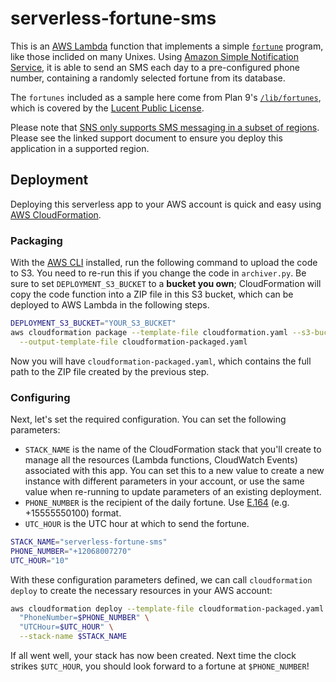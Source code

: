 # serverless-fortune-sms

This is an [AWS Lambda](https://aws.amazon.com/lambda/) function that implements a simple [`fortune`](https://en.wikipedia.org/wiki/Fortune_(Unix)) program, like those inclided on many Unixes. Using [Amazon Simple Notification Service](https://aws.amazon.com/sns/), it is able to send an SMS each day to a pre-configured phone number, containing a randomly selected fortune from its database.

The `fortunes` included as a sample here come from Plan 9's [`/lib/fortunes`](https://github.com/9fans/plan9port/blob/master/lib/fortunes), which is covered by the [Lucent Public License](https://github.com/9fans/plan9port/blob/master/LICENSE).

Please note that [SNS only supports SMS messaging in a subset of regions](http://docs.aws.amazon.com/sns/latest/dg/sms_supported-countries.html). Please see the linked support document to ensure you deploy this application in a supported region.

## Deployment

Deploying this serverless app to your AWS account is quick and easy using [AWS CloudFormation](https://aws.amazon.com/cloudformation/). 

### Packaging

With the [AWS CLI](https://aws.amazon.com/cli/) installed, run the following command to upload the code to S3. You need to re-run this if you change the code in `archiver.py`. Be sure to set `DEPLOYMENT_S3_BUCKET` to a **bucket you own**; CloudFormation will copy the code function into a ZIP file in this S3 bucket, which can be deployed to AWS Lambda in the following steps. 

```sh
DEPLOYMENT_S3_BUCKET="YOUR_S3_BUCKET"
aws cloudformation package --template-file cloudformation.yaml --s3-bucket $DEPLOYMENT_S3_BUCKET \
  --output-template-file cloudformation-packaged.yaml
```

Now you will have `cloudformation-packaged.yaml`, which contains the full path to the ZIP file created by the previous step. 

### Configuring

Next, let's set the required configuration. You can set the following parameters:
 
 * `STACK_NAME` is the name of the CloudFormation stack that you'll create to manage all the resources (Lambda functions, CloudWatch Events) associated with this app. You can set this to a new value to create a new instance with different parameters in your account, or use the same value when re-running to update parameters of an existing deployment.
 * `PHONE_NUMBER` is the recipient of the daily fortune. Use [E.164](https://en.wikipedia.org/wiki/E.164) (e.g. +15555550100) format.
 * `UTC_HOUR` is the UTC hour at which to send the fortune.

```sh
STACK_NAME="serverless-fortune-sms"
PHONE_NUMBER="+12068007270"
UTC_HOUR="10"
```

With these configuration parameters defined, we can call `cloudformation deploy` to create the necessary resources in your AWS account:

```sh
aws cloudformation deploy --template-file cloudformation-packaged.yaml --capabilities CAPABILITY_IAM --parameter-overrides \
  "PhoneNumber=$PHONE_NUMBER" \
  "UTCHour=$UTC_HOUR" \
  --stack-name $STACK_NAME
````

If all went well, your stack has now been created. Next time the clock strikes `$UTC_HOUR`, you should look forward to a fortune at `$PHONE_NUMBER`!

